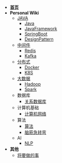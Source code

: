 - [**首页**](/)
- **Personal Wiki**
  - [JAVA](docs/Java/JAVA.md)
    - [Java](Java/Java.md)
    - [JavaFramework](Java/JavaFramework.md)
    - [SpringBoot](Java/Springboot)
    - [DesignPattern](Java/DP.md)
  - [中间件](Tool/Tool.md)
    - [Redis](Tool/Redis.md)
    - [Kafka](Tool/Kafaka.md)
  - [分布式](DSTB)
    - [Docker](DSTB/Docker.md)
    - [K8S](DSTB/K8S.md)
  - [大数据](BigData/BigData.md)
    - [Hadoop](BigData/Hadoop.md)
    - [Spark](BigData/Spark.md)
  - 数据库
    - [关系数据库](数据库/DB.md)
  - 计算机基础
    - [计算机网络](计算机基础/计算机网络.md)
  - 算法
    - [算法](算法/Algorithm.md)
    - [脑筋急转弯](算法/脑筋急转弯.md)
  - AI
    - [NLP](AI/NLP.md)
- **其他**
  - [将要做的事](doc/文档/将要做的事.md)
